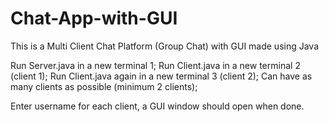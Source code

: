 # Chat-App-with-GUI
This is a Multi Client Chat Platform (Group Chat) with GUI made using Java

 Run Server.java in a new terminal 1;
 Run Client.java in a new terminal 2 (client 1);
 Run Client.java again in a new terminal 3 (client 2);
 Can have as many clients as possible (minimum 2 clients);

 Enter username for each client, a GUI window should open when done.

